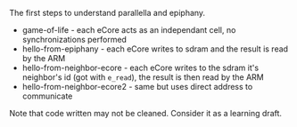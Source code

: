 The first steps to understand parallella and epiphany.

* game-of-life - each eCore acts as an independant cell, no synchronizations performed
* hello-from-epiphany - each eCore writes to sdram and the result is read by the ARM
* hello-from-neighbor-ecore - each eCore writes to the sdram it's neighbor's id (got with `e_read`), the result is then read by the ARM
* hello-from-neighbor-ecore2 - same but uses direct address to communicate

Note that code written may not be cleaned. Consider it as a learning draft.
